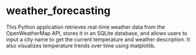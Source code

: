 # weather_forecasting
This Python application retrieves real-time weather data from the OpenWeatherMap API, stores it in an SQLite database, and allows users to input a city name to get the current temperature and weather description. It also visualizes temperature trends over time using matplotlib.
